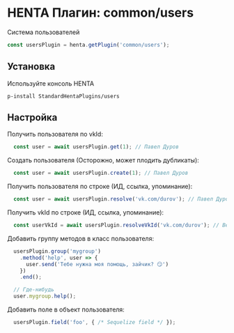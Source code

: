 # HENTA Плагин: common/users
Система пользователей

```js
const usersPlugin = henta.getPlugin('common/users');
```

## Установка
Используйте консоль HENTA
```
p-install StandardHentaPlugins/users
```

## Настройка
Получить пользователя по vkId:
```js
  const user = await usersPlugin.get(1); // Павел Дуров
```

Создать пользователя (Осторожно, может плодить дубликаты):
```js
  const user = await usersPlugin.create(1); // Павел Дуров
```

Получить пользователя по строке (ИД, ссылка, упоминание):
```js
  const user = await usersPlugin.resolve('vk.com/durov'); // Павел Дуров
```

Получить vkId по строке (ИД, ссылка, упоминание):
```js
  const userVkId = await usersPlugin.resolveVkId('vk.com/durov'); // Вернёт: 1
```

Добавить группу методов в класс пользователя:
```js
  usersPlugin.group('mygroup')
    .method('help', user => {
      user.send('Тебе нужна моя помощь, зайчик? 😏')
    })
    .end();

  // Где-нибудь
  user.mygroup.help();
```

Добавить поле в объект пользователя:
```js
  usersPlugin.field('foo', { /* Sequelize field */ });
```